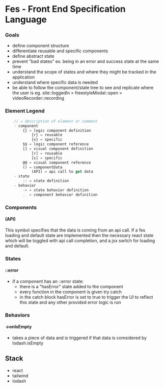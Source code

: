 # Fes - Front End Specification Language

### Goals

-   define component structure
-   differentiate reusable and specific components
-   define abstract state
-   prevent "bad states" ex. being in an error and success state at the same time
-   understand the scope of states and where they might be tracked in the application
-   understand where specific data is needed
-   be able to follow the component/state tree to see and replicate where the user is
    eg. site::loggedIn > freestyleModal::open > videoRecorder::recording

### Element Legend

```ts
    // = description of element or comment
    - component
        {} = logic component definition
            {r} = reusable
            {s} = specific
        $$ = logic component reference
        [] = visual component definition
            [r] = reusable
            [s] = specific
        @@ = visual component reference
        () = componentData
            (API) = api call to get data
    - state
        :: = state definition
    - behavior
        -> = state behavior definition
        .  = component behavior definition
```

### Components

#### (API)

This symbol specifies that the data is coming from an api call. If a fes loading and default state are implemented then the necessary react state which will be toggled with api call completion, and a jsx switch for loading and default.

### States

#### ::error

-   if a component has an ::error state:
    -   there is a "hasError" state added to the component
    -   every function in the component is given try catch
    -   in the catch block hasError is set to true to trigger the UI to reflect this state and any other provided error logic is run

### Behaviors

#### ->onIsEmpty

-   takes a piece of data and is triggered if that data is comsidered by lodash.isEmpty

## Stack

-   react
-   tailwind
-   lodash
